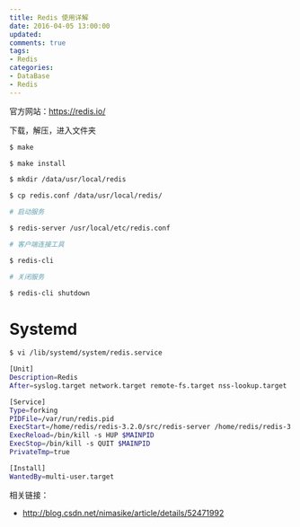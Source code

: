 ```yaml
---
title: Redis 使用详解
date: 2016-04-05 13:00:00
updated:
comments: true
tags:
- Redis
categories:
- DataBase
- Redis
---
```


官方网站：https://redis.io/

下载，解压，进入文件夹

<!--more-->

```bash
$ make

$ make install

$ mkdir /data/usr/local/redis

$ cp redis.conf /data/usr/local/redis/

# 启动服务

$ redis-server /usr/local/etc/redis.conf

# 客户端连接工具

$ redis-cli

# 关闭服务

$ redis-cli shutdown

```

# Systemd

```bash
$ vi /lib/systemd/system/redis.service

[Unit]  
Description=Redis  
After=syslog.target network.target remote-fs.target nss-lookup.target  

[Service]  
Type=forking  
PIDFile=/var/run/redis.pid  
ExecStart=/home/redis/redis-3.2.0/src/redis-server /home/redis/redis-3.2.0/redis.conf  
ExecReload=/bin/kill -s HUP $MAINPID  
ExecStop=/bin/kill -s QUIT $MAINPID  
PrivateTmp=true  

[Install]  
WantedBy=multi-user.target
```

相关链接：
* http://blog.csdn.net/nimasike/article/details/52471992
